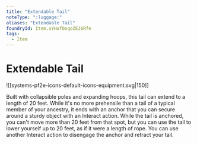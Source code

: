 ```yaml
---
title: "Extendable Tail"
noteType: ":luggage:"
aliases: "Extendable Tail"
foundryId: Item.xYHofOxqoZEJ6Rfe
tags:
  - Item
---
```


# Extendable Tail
![[systems-pf2e-icons-default-icons-equipment.svg|150]]

Built with collapsible poles and expanding hoops, this tail can extend to a length of 20 feet. While it's no more prehensile than a tail of a typical member of your ancestry, it ends with an anchor that you can secure around a sturdy object with an Interact action. While the tail is anchored, you can't move more than 20 feet from that spot, but you can use the tail to lower yourself up to 20 feet, as if it were a length of rope. You can use another Interact action to disengage the anchor and retract your tail.
